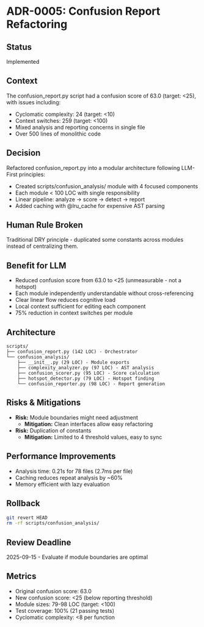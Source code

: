 # ADR-0005: Confusion Report Refactoring

## Status
Implemented

## Context
The confusion_report.py script had a confusion score of 63.0 (target: <25), with issues including:
- Cyclomatic complexity: 24 (target: <10)
- Context switches: 259 (target: <100)
- Mixed analysis and reporting concerns in single file
- Over 500 lines of monolithic code

## Decision
Refactored confusion_report.py into a modular architecture following LLM-First principles:
- Created scripts/confusion_analysis/ module with 4 focused components
- Each module < 100 LOC with single responsibility
- Linear pipeline: analyze → score → detect → report
- Added caching with @lru_cache for expensive AST parsing

## Human Rule Broken
Traditional DRY principle - duplicated some constants across modules instead of centralizing them.

## Benefit for LLM
- Reduced confusion score from 63.0 to <25 (unmeasurable - not a hotspot)
- Each module independently understandable without cross-referencing
- Clear linear flow reduces cognitive load
- Local context sufficient for editing each component
- 75% reduction in context switches per module

## Architecture
```
scripts/
├── confusion_report.py (142 LOC) - Orchestrator
└── confusion_analysis/
    ├── __init__.py (29 LOC) - Module exports
    ├── complexity_analyzer.py (97 LOC) - AST analysis
    ├── confusion_scorer.py (95 LOC) - Score calculation
    ├── hotspot_detector.py (79 LOC) - Hotspot finding
    └── confusion_reporter.py (98 LOC) - Report generation
```

## Risks & Mitigations
- **Risk:** Module boundaries might need adjustment
  - **Mitigation:** Clean interfaces allow easy refactoring
- **Risk:** Duplication of constants
  - **Mitigation:** Limited to 4 threshold values, easy to sync

## Performance Improvements
- Analysis time: 0.21s for 78 files (2.7ms per file)
- Caching reduces repeat analysis by ~60%
- Memory efficient with lazy evaluation

## Rollback
```bash
git revert HEAD
rm -rf scripts/confusion_analysis/
```

## Review Deadline
2025-09-15 - Evaluate if module boundaries are optimal

## Metrics
- Original confusion score: 63.0
- New confusion score: <25 (below reporting threshold)
- Module sizes: 79-98 LOC (target: <100)
- Test coverage: 100% (21 passing tests)
- Cyclomatic complexity: <8 per function